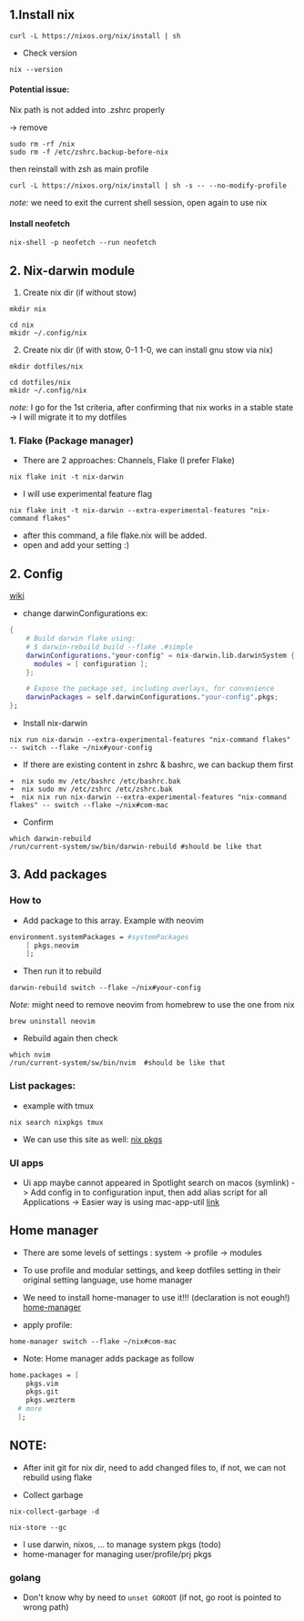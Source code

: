 ## 1.Install nix

```shell
curl -L https://nixos.org/nix/install | sh
```

- Check version

```shell
nix --version
```

#### Potential issue:

Nix path is not added into .zshrc properly

-> remove

```shell
sudo rm -rf /nix
sudo rm -f /etc/zshrc.backup-before-nix
```

then reinstall with zsh as main profile

```shell
curl -L https://nixos.org/nix/install | sh -s -- --no-modify-profile
```

_note:_ we need to exit the current shell session, open again to use nix

#### Install neofetch

```shell
nix-shell -p neofetch --run neofetch
```

## 2. Nix-darwin module

1. Create nix dir (if without stow)

```shell
mkdir nix
```

```shell
cd nix
mkidr ~/.config/nix
```

2. Create nix dir (if with stow, 0-1 1-0, we can install gnu stow via nix)

```shell
mkdir dotfiles/nix
```

```shell
cd dotfiles/nix
mkidr ~/.config/nix
```

_note:_ I go for the 1st criteria, after confirming that nix works in a stable state -> I will migrate it to my dotfiles

### 1. Flake (Package manager)

- There are 2 approaches: Channels, Flake
  (I prefer Flake)

```shell
nix flake init -t nix-darwin
```

- I will use experimental feature flag

```shell
nix flake init -t nix-darwin --extra-experimental-features "nix-command flakes"
```

- after this command, a file flake.nix will be added.
- open and add your setting :)

## 2. Config

[wiki](https://wiki.nixos.org/wiki/Flakes)

- change darwinConfigurations
  ex:

```nix
{
    # Build darwin flake using:
    # $ darwin-rebuild build --flake .#simple
    darwinConfigurations."your-config" = nix-darwin.lib.darwinSystem {
      modules = [ configuration ];
    };

    # Expose the package set, including overlays, for convenience
    darwinPackages = self.darwinConfigurations."your-config".pkgs;
};
```

- Install nix-darwin

```shell
nix run nix-darwin --extra-experimental-features "nix-command flakes" -- switch --flake ~/nix#your-config

```

- If there are existing content in zshrc & bashrc, we can backup them first

```shell
➜  nix sudo mv /etc/bashrc /etc/bashrc.bak
➜  nix sudo mv /etc/zshrc /etc/zshrc.bak
➜  nix nix run nix-darwin --extra-experimental-features "nix-command flakes" -- switch --flake ~/nix#com-mac
```

- Confirm

```
which darwin-rebuild
/run/current-system/sw/bin/darwin-rebuild #should be like that
```

## 3. Add packages

### How to

- Add package to this array. Example with neovim

```nix
environment.systemPackages = #systemPackages
    [ pkgs.neovim
    ];
```

- Then run it to rebuild

```shell
darwin-rebuild switch --flake ~/nix#your-config
```

_Note:_ might need to remove neovim from homebrew to use the one from nix

```shell
brew uninstall neovim
```

- Rebuild again then check

```shell
which nvim
/run/current-system/sw/bin/nvim  #should be like that
```

### List packages:

- example with tmux

```shell
nix search nixpkgs tmux
```

- We can use this site as well:
  [nix pkgs](https://search.nixos.org/packages)

### UI apps

- Ui app maybe cannot appeared in Spotlight search on macos (symlink)
  -> Add config in to configuration input, then add alias script for all Applications
  -> Easier way is using mac-app-util
  [link](https://github.com/hraban/mac-app-util)

## Home manager

- There are some levels of settings : system -> profile -> modules
- To use profile and modular settings, and keep dotfiles setting in their original setting language, use home manager
- We need to install home-manager to use it!!! (declaration is not eough!)
  [home-manager](https://nix-community.github.io/home-manager/)

- apply profile:

```shell
home-manager switch --flake ~/nix#com-mac
```

- Note: Home manager adds package as follow

```nix
home.packages = [
    pkgs.vim
    pkgs.git
    pkgs.wezterm
  # more
  ];
```

## NOTE:

- After init git for nix dir, need to add changed files to, if not, we can not rebuild using flake

- Collect garbage

```shell
nix-collect-garbage -d
```

```shell
nix-store --gc
```

- I use darwin, nixos, ... to manage system pkgs (todo)
- home-manager for managing user/profile/prj pkgs

### golang
- Don't know why by need to `unset GOROOT` (if not, go root is pointed to wrong path)
